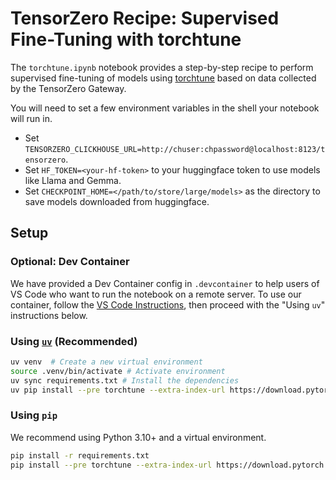 # TensorZero Recipe: Supervised Fine-Tuning with torchtune

The `torchtune.ipynb` notebook provides a step-by-step recipe to perform supervised fine-tuning of models using [torchtune](https://docs.pytorch.org/torchtune/main/) based on data collected by the TensorZero Gateway.

You will need to set a few environment variables in the shell your notebook will run in.
- Set `TENSORZERO_CLICKHOUSE_URL=http://chuser:chpassword@localhost:8123/tensorzero`.
- Set `HF_TOKEN=<your-hf-token>` to your huggingface token to use models like Llama and Gemma.
- Set `CHECKPOINT_HOME=</path/to/store/large/models>` as the directory to save models downloaded from huggingface.

## Setup

### Optional: Dev Container

We have provided a Dev Container config in `.devcontainer` to help users of VS Code who want to run the notebook on a remote server.
To use our container, follow the [VS Code Instructions](https://code.visualstudio.com/docs/devcontainers/containers#_open-a-folder-on-a-remote-ssh-host-in-a-container), then proceed with the "Using `uv`" instructions below.

### Using [`uv`](https://github.com/astral-sh/uv) (Recommended)

```bash
uv venv  # Create a new virtual environment
source .venv/bin/activate # Activate environment
uv sync requirements.txt # Install the dependencies
uv pip install --pre torchtune --extra-index-url https://download.pytorch.org/whl/nightly/cu126
```

### Using `pip`

We recommend using Python 3.10+ and a virtual environment.

```bash
pip install -r requirements.txt
pip install --pre torchtune --extra-index-url https://download.pytorch.org/whl/nightly/cu126
```
